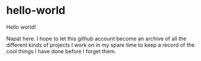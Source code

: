 # hello-world

Hello world!

Napat here. I hope to let this github account become an archive of
all the different kinds of projects I work on in my spare time to
keep a record of the cool things I have done before I forget them.
